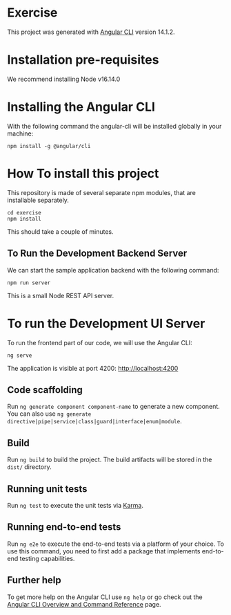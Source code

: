 # Exercise

This project was generated with [Angular CLI](https://github.com/angular/angular-cli) version 14.1.2.

# Installation pre-requisites

We recommend installing Node v16.14.0

# Installing the Angular CLI

With the following command the angular-cli will be installed globally in your machine:

    npm install -g @angular/cli

# How To install this project
This repository is made of several separate npm modules, that are installable separately.

    cd exercise
    npm install
This should take a couple of minutes.

## To Run the Development Backend Server

We can start the sample application backend with the following command:

    npm run server

This is a small Node REST API server.

# To run the Development UI Server

To run the frontend part of our code, we will use the Angular CLI:

    ng serve 

The application is visible at port 4200: [http://localhost:4200](http://localhost:4200)

## Code scaffolding

Run `ng generate component component-name` to generate a new component. You can also use `ng generate directive|pipe|service|class|guard|interface|enum|module`.

## Build

Run `ng build` to build the project. The build artifacts will be stored in the `dist/` directory.

## Running unit tests

Run `ng test` to execute the unit tests via [Karma](https://karma-runner.github.io).

## Running end-to-end tests

Run `ng e2e` to execute the end-to-end tests via a platform of your choice. To use this command, you need to first add a package that implements end-to-end testing capabilities.

## Further help

To get more help on the Angular CLI use `ng help` or go check out the [Angular CLI Overview and Command Reference](https://angular.io/cli) page.
